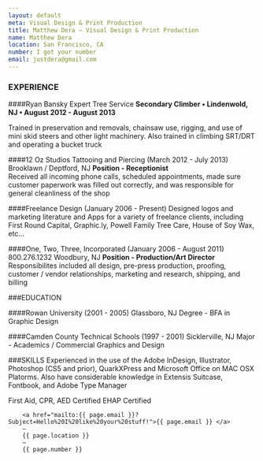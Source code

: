 ```yaml
---
layout: default
meta: Visual Design & Print Production
title: Matthew Dera — Visual Design & Print Production
name: Matthew Dera
location: San Francisco, CA
number: I got your number
email: justdera@gmail.com
---
```

### EXPERIENCE

####Ryan Bansky Expert Tree Service
**Secondary Climber • Lindenwold, NJ • August 2012 - August 2013**

Trained in preservation and removals, chainsaw use, rigging, and use of mini skid steers and other light machinery. Also trained in climbing SRT/DRT and operating a bucket truck

####12 Oz Studios Tattooing and Piercing (March 2012 - July 2013)
Brooklawn / Deptford, NJ
**Position - Receptionist** <br>
Received all incoming phone calls, scheduled appointments, made sure customer paperwork was filled out correctly, and was responsible for general cleanliness of the shop

####Freelance Design (January 2006 - Present)
Designed logos and marketing literature and Apps for a variety of freelance clients, including First Round Capital, Graphic.ly, Powell Family Tree Care, House of Soy Wax, etc…

####One, Two, Three, Incorporated (January 2006 - August 2011)
800.276.1232
Woodbury, NJ
**Position - Production/Art Director**
Responsibilites included all design, pre-press production, proofing, customer / vendor relationships, marketing and research, shipping, and billing

###EDUCATION

####Rowan University (2001 - 2005)
Glassboro, NJ
Degree - BFA in Graphic Design

####Camden County Technical Schools (1997 - 2001)
Sicklerville, NJ
Major - Academics / Commercial Graphics and Design

###SKILLS
Experienced in the use of the Adobe InDesign, Illustrator, Photoshop (CS5 and prior), QuarkXPress and Microsoft Office on MAC OSX Platorms. Also have considerable knowledge in Extensis Suitcase, Fontbook, and Adobe Type Manager

First Aid, CPR, AED Certified
EHAP Certified

		<a href="mailto:{{ page.email }}?Subject=Hello%20I%20like%20your%20stuff!">{{ page.email }} </a>
		—
		{{ page.location }}
		—
		{{ page.number }} 
